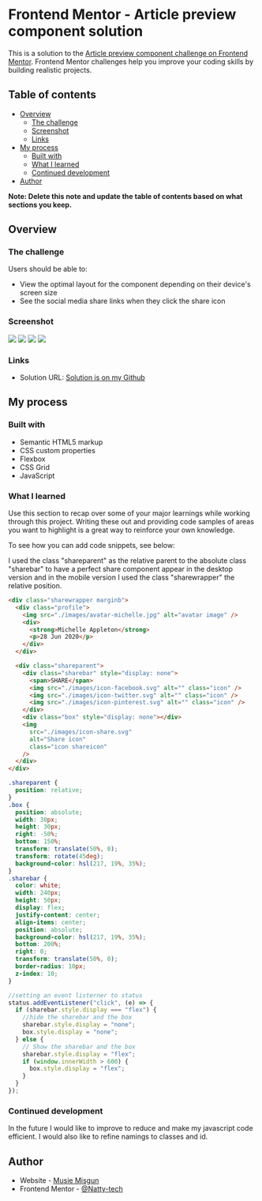 # Frontend Mentor - Article preview component solution

This is a solution to the [Article preview component challenge on Frontend Mentor](https://www.frontendmentor.io/challenges/article-preview-component-dYBN_pYFT). Frontend Mentor challenges help you improve your coding skills by building realistic projects.

## Table of contents

- [Overview](#overview)
  - [The challenge](#the-challenge)
  - [Screenshot](#screenshot)
  - [Links](#links)
- [My process](#my-process)
  - [Built with](#built-with)
  - [What I learned](#what-i-learned)
  - [Continued development](#continued-development)
- [Author](#author)

**Note: Delete this note and update the table of contents based on what sections you keep.**

## Overview

### The challenge

Users should be able to:

- View the optimal layout for the component depending on their device's screen size
- See the social media share links when they click the share icon

### Screenshot

![](./screenshots/desktop-screenshot.png.png)
![](./screenshots/mobile-screenshot.png.png)
![](./screenshots/desktop-active-screenshot.png.png)
![](./screenshots/mobile-active-screenshot.png.png)

### Links

- Solution URL: [Solution is on my Github](https://github.com/Natty-tech/article-preview-component-master/tree/main/article-preview-component-master)

## My process

### Built with

- Semantic HTML5 markup
- CSS custom properties
- Flexbox
- CSS Grid
- JavaScript

### What I learned

Use this section to recap over some of your major learnings while working through this project. Writing these out and providing code samples of areas you want to highlight is a great way to reinforce your own knowledge.

To see how you can add code snippets, see below:

I used the class "shareparent" as the relative parent to the absolute class "sharebar" to have a perfect share component appear in the desktop version and in the mobile version I used the class "sharewrapper" the relative position.

```html
<div class="sharewrapper marginb">
  <div class="profile">
    <img src="./images/avatar-michelle.jpg" alt="avatar image" />
    <div>
      <strong>Michelle Appleton</strong>
      <p>28 Jun 2020</p>
    </div>
  </div>

  <div class="shareparent">
    <div class="sharebar" style="display: none">
      <span>SHARE</span>
      <img src="./images/icon-facebook.svg" alt="" class="icon" />
      <img src="./images/icon-twitter.svg" alt="" class="icon" />
      <img src="./images/icon-pinterest.svg" alt="" class="icon" />
    </div>
    <div class="box" style="display: none"></div>
    <img
      src="./images/icon-share.svg"
      alt="Share icon"
      class="icon shareicon"
    />
  </div>
</div>
```

```css
.shareparent {
  position: relative;
}
.box {
  position: absolute;
  width: 30px;
  height: 30px;
  right: -50%;
  bottom: 150%;
  transform: translate(50%, 0);
  transform: rotate(45deg);
  background-color: hsl(217, 19%, 35%);
}
.sharebar {
  color: white;
  width: 240px;
  height: 50px;
  display: flex;
  justify-content: center;
  align-items: center;
  position: absolute;
  background-color: hsl(217, 19%, 35%);
  bottom: 200%;
  right: 0;
  transform: translate(50%, 0);
  border-radius: 10px;
  z-index: 10;
}
```

```js
//setting an event listerner to status
status.addEventListener("click", (e) => {
  if (sharebar.style.display === "flex") {
    //hide the sharebar and the box
    sharebar.style.display = "none";
    box.style.display = "none";
  } else {
    // Show the sharebar and the box
    sharebar.style.display = "flex";
    if (window.innerWidth > 600) {
      box.style.display = "flex";
    }
  }
});
```

### Continued development

In the future I would like to improve to reduce and make my javascript code efficient. I would also like to refine namings to classes and id.

## Author

- Website - [Musie Misgun](https://sparkling-taffy-9985b2.netlify.app/)
- Frontend Mentor - [@Natty-tech](https://www.frontendmentor.io/profile/Natty-tech)
